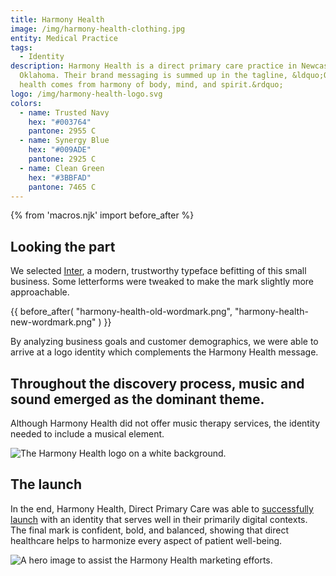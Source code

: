 ```yaml
---
title: Harmony Health
image: /img/harmony-health-clothing.jpg
entity: Medical Practice
tags:
  - Identity
description: Harmony Health is a direct primary care practice in Newcastle,
  Oklahoma. Their brand messaging is summed up in the tagline, &ldquo;Optimal
  health comes from harmony of body, mind, and spirit.&rdquo;
logo: /img/harmony-health-logo.svg
colors:
  - name: Trusted Navy
    hex: "#003764"
    pantone: 2955 C
  - name: Synergy Blue
    hex: "#009ADE"
    pantone: 2925 C
  - name: Clean Green
    hex: "#3BBFAD"
    pantone: 7465 C
---
```


{% from 'macros.njk' import before_after %}

## Looking the part

We selected [Inter](//github.com/rsms/inter/), a modern, trustworthy typeface befitting of this small business. Some letterforms were tweaked to make the mark slightly more approachable.

<section>
{{ before_after(
  "harmony-health-old-wordmark.png",
  "harmony-health-new-wordmark.png"
) }}
</section>

By analyzing business goals and customer demographics, we were able to arrive at a logo identity which complements the Harmony Health message.

## Throughout the discovery process, music and sound emerged as the dominant theme.

Although Harmony Health did not offer music therapy services, the identity needed to include a musical element.

![The Harmony Health logo on a white background.](/img/harmony-health-white-bg.png)

## The launch

In the end, Harmony Health, Direct Primary Care was able to [successfully launch](//www.harmonyhealthok.com/) with an identity that serves well in their primarily digital contexts. The final mark is confident, bold, and balanced, showing that direct healthcare helps to harmonize every aspect of patient well-being.

![A hero image to assist the Harmony Health marketing efforts.](/img/harmony-health-billboard.jpg)